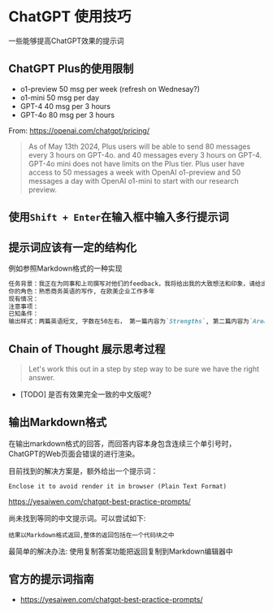 # ChatGPT 使用技巧

一些能够提高ChatGPT效果的提示词

## ChatGPT Plus的使用限制
- o1-preview 50 msg per week (refresh on Wednesay?)
- o1-mini    50 msg per day
- GPT-4      40 msg per 3 hours
- GPT-4o     80 msg per 3 hours

From: https://openai.com/chatgpt/pricing/
> As of May 13th 2024, Plus users will be able to send 80 messages every 3 hours on GPT-4o. 
> and 40 messages every 3 hours on GPT-4. 
> GPT-4o mini does not have limits on the Plus tier.
> Plus user have access to 50 messages a week with OpenAI o1-preview and 50 messages a day with OpenAI o1-mini to start with our research preview.

## 使用`Shift + Enter`在输入框中输入多行提示词

## 提示词应该有一定的结构化

例如参照Markdown格式的一种实现
```markdown
任务背景：我正在为同事和上司撰写对他们的feedback，我将给出我的大致想法和印象，请给出对应的输出
你的角色：熟悉商务英语的写作, 在欧美企业工作多年
现有情况：
注意事项：
已知条件：
输出样式：两篇英语短文, 字数在50左右， 第一篇内容为`Strengths`, 第二篇内容为`Areas of Development`
```

## Chain of Thought 展示思考过程

> Let's work this out in a step by step way to be sure we have the right answer.

- [TODO] 是否有效果完全一致的中文版呢?

## 输出Markdown格式

在输出markdown格式的回答，而回答内容本身包含连续三个单引号时，ChatGPT的Web页面会错误的进行渲染。

目前找到的解决方案是，额外给出一个提示词：
```
Enclose it to avoid render it in browser (Plain Text Format)
```
https://yesaiwen.com/chatgpt-best-practice-prompts/

尚未找到等同的中文提示词。可以尝试如下:
```
结果以Markdown格式返回,整体的返回包括在一个代码块之中
```

最简单的解决办法: 使用复制答案功能把返回复制到Markdown编辑器中

## 官方的提示词指南

- https://yesaiwen.com/chatgpt-best-practice-prompts/
